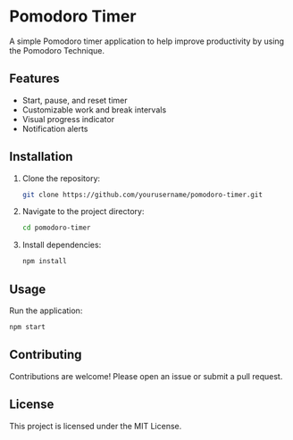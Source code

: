 # Pomodoro Timer

A simple Pomodoro timer application to help improve productivity by using the Pomodoro Technique.

## Features

- Start, pause, and reset timer
- Customizable work and break intervals
- Visual progress indicator
- Notification alerts

## Installation

1. Clone the repository:
    ```bash
    git clone https://github.com/yourusername/pomodoro-timer.git
    ```
2. Navigate to the project directory:
    ```bash
    cd pomodoro-timer
    ```
3. Install dependencies:
    ```bash
    npm install
    ```

## Usage

Run the application:
```bash
npm start
```

## Contributing

Contributions are welcome! Please open an issue or submit a pull request.

## License

This project is licensed under the MIT License.